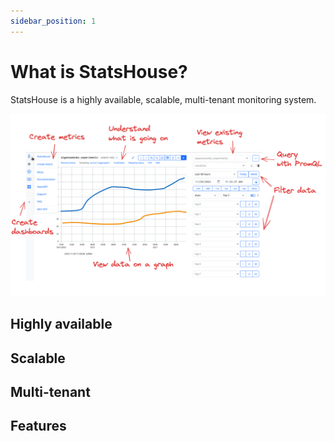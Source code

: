 ```yaml
---
sidebar_position: 1
---
```


# What is StatsHouse?

StatsHouse is a highly available, scalable, multi-tenant monitoring system.

![User interface overview](./img/intro.png)


## Highly available
## Scalable
## Multi-tenant




## Features


